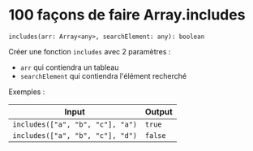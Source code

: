# 100 façons de faire Array.includes

`includes(arr: Array<any>, searchElement: any): boolean`

Créer une fonction `includes` avec 2 paramètres :

- `arr` qui contiendra un tableau
- `searchElement` qui contiendra l'élément recherché

Exemples :

| Input                            | Output  |
| -------------------------------- | ------- |
| `includes(["a", "b", "c"], "a")` | `true`  |
| `includes(["a", "b", "c"], "d")` | `false` |
